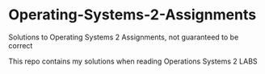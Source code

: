 # Operating-Systems-2-Assignments
Solutions to Operating Systems 2 Assignments, not guaranteed to be correct

This repo contains my solutions when reading Operations Systems 2 LABS
